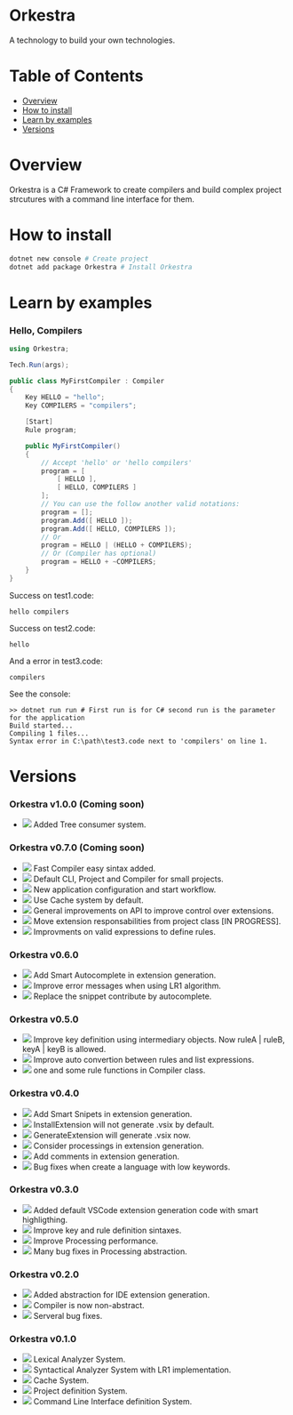 # Orkestra

A technology to build your own technologies.

# Table of Contents

 - [Overview](#overview)
 - [How to install](#how-to-install)
 - [Learn by examples](#learn-by-examples)
 - [Versions](#versions)

# Overview

Orkestra is a C# Framework to create compilers and build complex project strcutures with a command line interface for them.

# How to install

```bash
dotnet new console # Create project
dotnet add package Orkestra # Install Orkestra
```

# Learn by examples

### Hello, Compilers

```cs
using Orkestra;

Tech.Run(args);

public class MyFirstCompiler : Compiler
{
    Key HELLO = "hello";
    Key COMPILERS = "compilers";

    [Start]
    Rule program;

    public MyFirstCompiler()
    {
        // Accept 'hello' or 'hello compilers'
        program = [
            [ HELLO ],
            [ HELLO, COMPILERS ]
        ];
        // You can use the follow another valid notations:
        program = [];
        program.Add([ HELLO ]);
        program.Add([ HELLO, COMPILERS ]);
        // Or
        program = HELLO | (HELLO + COMPILERS);
        // Or (Compiler has optional)
        program = HELLO + ~COMPILERS;
    }
}
```
Success on test1.code:
```
hello compilers
```
Success on test2.code:
```
hello
```
And a error in test3.code:
```
compilers
```
See the console:
```
>> dotnet run run # First run is for C# second run is the parameter for the application
Build started...
Compiling 1 files...
Syntax error in C:\path\test3.code next to 'compilers' on line 1.
```

# Versions

### Orkestra v1.0.0 (Coming soon)

 - ![](https://img.shields.io/badge/new-green) Added Tree consumer system.

### Orkestra v0.7.0 (Coming soon)

 - ![](https://img.shields.io/badge/new-green) Fast Compiler easy sintax added.
 - ![](https://img.shields.io/badge/new-green) Default CLI, Project and Compiler for small projects.
 - ![](https://img.shields.io/badge/updated-blue) New application configuration and start workflow.
 - ![](https://img.shields.io/badge/updated-blue) Use Cache system by default.
 - ![](https://img.shields.io/badge/updated-blue) General improvements on API to improve control over extensions.
 - ![](https://img.shields.io/badge/updated-blue) Move extension responsabilities from project class [IN PROGRESS].
 - ![](https://img.shields.io/badge/updated-blue) Improvments on valid expressions to define rules.

### Orkestra v0.6.0

 - ![](https://img.shields.io/badge/new-green) Add Smart Autocomplete in extension generation.
 - ![](https://img.shields.io/badge/updated-blue) Improve error messages when using LR1 algorithm.
 - ![](https://img.shields.io/badge/removed-red) Replace the snippet contribute by autocomplete.

### Orkestra v0.5.0

 - ![](https://img.shields.io/badge/new-green) Improve key definition using intermediary objects. Now ruleA | ruleB, keyA | keyB is allowed.
 - ![](https://img.shields.io/badge/new-green) Improve auto convertion between rules and list expressions.
 - ![](https://img.shields.io/badge/removed-red) one and some rule functions in Compiler class.

### Orkestra v0.4.0

 - ![](https://img.shields.io/badge/new-green) Add Smart Snipets in extension generation.
 - ![](https://img.shields.io/badge/updated-blue) InstallExtension will not generate .vsix by default.
 - ![](https://img.shields.io/badge/updated-blue) GenerateExtension will generate .vsix now.
 - ![](https://img.shields.io/badge/new-green) Consider processings in extension generation.
 - ![](https://img.shields.io/badge/updated-blue) Add comments in extension generation.
 - ![](https://img.shields.io/badge/bug%20solved-orange) Bug fixes when create a language with low keywords.

### Orkestra v0.3.0

 - ![](https://img.shields.io/badge/new-green) Added default VSCode extension generation code with smart highligthing.
 - ![](https://img.shields.io/badge/updated-blue) Improve key and rule definition sintaxes.
 - ![](https://img.shields.io/badge/updated-blue) Improve Processing performance.
 - ![](https://img.shields.io/badge/bug%20solved-orange) Many bug fixes in Processing abstraction.

### Orkestra v0.2.0

 - ![](https://img.shields.io/badge/new-green) Added abstraction for IDE extension generation.
 - ![](https://img.shields.io/badge/updated-blue) Compiler is now non-abstract.
 - ![](https://img.shields.io/badge/bug%20solved-orange) Serveral bug fixes.

### Orkestra v0.1.0

 - ![](https://img.shields.io/badge/new-green) Lexical Analyzer System.
 - ![](https://img.shields.io/badge/new-green) Syntactical Analyzer System with LR1 implementation.
 - ![](https://img.shields.io/badge/new-green) Cache System.
 - ![](https://img.shields.io/badge/new-green) Project definition System.
 - ![](https://img.shields.io/badge/new-green) Command Line Interface definition System.
